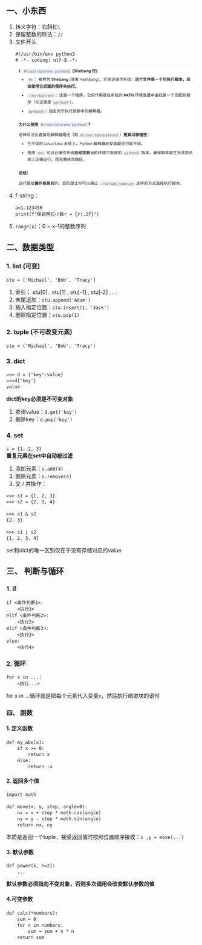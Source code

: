 ## 一、小东西 
1. 转义字符：右斜杠`\`
2. 保留整数的除法：`//`
3. 文件开头
   ```
   #!/usr/bin/env python3
   # -*- coding: utf-8 -*-
   ```
   ![alt text](image.png)    
4. f-string：
    ```
    a=1.123456
    print(f"保留两位小数r = {r:.2f}")
    ```
5. `range(x)`：0 ~ x-1的整数序列




## 二、数据类型
### 1. list (可变)
`stu = ['Michael', 'Bob', 'Tracy']`     

1. 索引： stu[0] , stu[1] , stu[-1] , stu[-2] . . .    
2. 末尾追加：`stu.append('Adam')`
3. 插入指定位置：`stu.insert(1, 'Jack')`
4. 删除指定位置：`stu.pop(1)`    

### 2. tuple (不可改变元素)
`stu = ('Michael', 'Bob', 'Tracy')`    

### 3. dict 
```
>>> d = {'key':value}
>>>d['key']
value
```    
**dict的key必须是不可变对象**
1. 查询value：`d.get('key')`
2. 删除key：`d.pop('key')`

### 4. set
`s = {1, 2, 3}`    
**重复元素在set中自动被过滤**
1. 添加元素：`s.add(4)`
2. 删除元素：`s.remove(4)`
3. 交 / 并操作：
```
>>> s1 = {1, 2, 3}
>>> s2 = {2, 3, 4}

>>> s1 & s2
{2, 3}

>>> s1 | s2
{1, 2, 3, 4}
```
set和dict的唯一区别仅在于没有存储对应的value

## 三、 判断与循环
### 1. if
```
if <条件判断1>:
    <执行1>
elif <条件判断2>:
    <执行2>
elif <条件判断3>:
    <执行3>
else:
    <执行4>
```    
### 2. 循环
```
for x in ...:
    <执行...>
```
for x in ...循环就是把每个元素代入变量x，然后执行缩进块的语句

### 四、 函数
#### 1. 定义函数
```
def my_abs(x):
    if x >= 0:
        return x
    else:
        return -x
```    
#### 2. 返回多个值
```
import math

def move(x, y, step, angle=0):
    nx = x + step * math.cos(angle)
    ny = y - step * math.sin(angle)
    return nx, ny
```    
本质是返回一个tuple，接受返回值时按照位置顺序接收：`x ,y = move(...)`
#### 3. 默认参数
```
def power(x, n=2):
    ...
```
**默认参数必须指向不变对象，否则多次调用会改变默认参数的值**
#### 4.可变参数
```
def calc(*numbers):
    sum = 0
    for n in numbers:
        sum = sum + n * n
    return sum
```    
